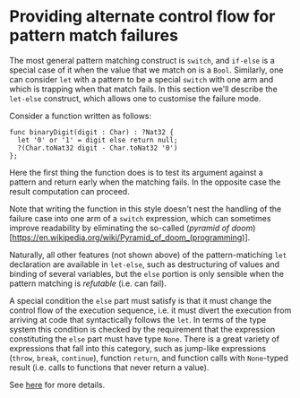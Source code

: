 # Providing alternate control flow for pattern match failures

The most general pattern matching construct is `switch`, and `if-else` is a special case of it when the value that we match on is a `Bool`. Similarly, one can consider `let` with a pattern to be a special `switch` with one arm and which is trapping when that match fails. In this section we'll describe the `let-else` construct, which allows one to customise the failure mode.

Consider a function written as follows:

``` motoko
func binaryDigit(digit : Char) : ?Nat32 {
  let '0' or '1' = digit else return null;
  ?(Char.toNat32 digit - Char.toNat32 '0')
};
```

Here the first thing the function does is to test its argument against a pattern and return early when the
matching fails. In the opposite case the result computation can proceed.

Note that writing the function in this style doesn't nest the handling of the failure case into one arm of
a `switch` expression, which can sometimes improve readability by eliminating the so-called
(_pyramid of doom_)[https://en.wikipedia.org/wiki/Pyramid_of_doom_(programming)].

Naturally, all other features (not shown above) of the pattern-matiching `let` declaration are available in `let-else`,
such as destructuring of values and binding of several variables, but the `else` portion is only sensible when the pattern
matching is _refutable_ (i.e. can fail).

A special condition the `else` part must satisfy is that it must change the control flow of the execution sequence,
i.e. it must divert the execution from arriving at code that syntactically follows the `let`. In terms of the type system
this condition is checked by the requirement that the expression constituting the `else` part must have type `None`. There
is a great variety of expressions that fall into this category, such as jump-like expressions (`throw`, `break`, `continue`),
function `return`, and function calls with `None`-typed result (i.e. calls to functions that never return a value).

See [here](language-manual.md#handling-pattern-match-failures) for more details.

